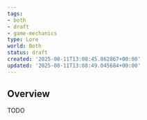 ```yaml
---
tags:
- both
- draft
- game-mechanics
type: Lore
world: Both
status: draft
created: '2025-08-11T13:08:45.862867+00:00'
updated: '2025-08-11T13:08:49.045684+00:00'
---
```



## Overview

TODO
